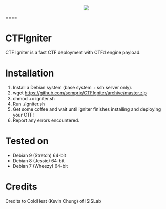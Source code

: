 <p align="center">
<img src="https://raw.githubusercontent.com/semprix/CTFIgniter/master/assets/img/ctfigniter_logo.png">
</p>
====

# CTFIgniter
CTF Igniter is a fast CTF deployment with CTFd engine payload.

# Installation
1. Install a Debian system (base system + ssh server only).
2. wget https://github.com/semprix/CTFIgniter/archive/master.zip
3. chmod +x igniter.sh
3. Run ./igniter.sh
4. Get some coffee and wait until igniter finishes installing and deploying your CTF!
5. Report any errors encountered.

# Tested on
 - Debian 9 (Stretch) 64-bit
 - Debian 8 (Jessie) 64-bit
 - Debian 7 (Wheezy) 64-bit

# Credits

Credits to ColdHeat (Kevin Chung) of ISISLab
